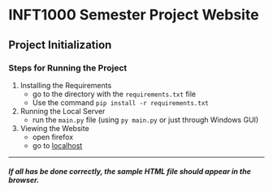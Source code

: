 # INFT1000 Semester Project Website
## Project Initialization
### Steps for Running the Project
1. Installing the Requirements
    - go to the directory with the `requirements.txt` file
    - Use the command `pip install -r requirements.txt`
2. Running the Local Server
    - run the `main.py` file (using `py main.py` or just through Windows GUI)
3. Viewing the Website
    - open firefox
    - go to [localhost](http://localhost/)
---
##### If all has be done correctly, the sample HTML file should appear in the browser. 